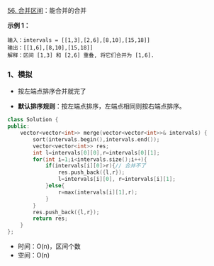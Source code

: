 [56. 合并区间](https://leetcode.cn/problems/merge-intervals/)：能合并的合并

**示例 1：**

```
输入：intervals = [[1,3],[2,6],[8,10],[15,18]]
输出：[[1,6],[8,10],[15,18]]
解释：区间 [1,3] 和 [2,6] 重叠, 将它们合并为 [1,6].
```



### 1、模拟

- 按左端点排序合并就完了

- **默认排序规则**：按左端点排序，左端点相同则按右端点排序。

```cpp
class Solution {
public:
    vector<vector<int>> merge(vector<vector<int>>& intervals) {
        sort(intervals.begin(),intervals.end());
        vector<vector<int>> res;
        int l=intervals[0][0],r=intervals[0][1];
        for(int i=1;i<intervals.size();i++){
            if(intervals[i][0]>r){// 合并不了
                res.push_back({l,r});
                l=intervals[i][0], r=intervals[i][1];
            }else{
                r=max(intervals[i][1],r);
            }
        }
        res.push_back({l,r});
        return res;
    }
};
```

- 时间：O(n)，区间个数
- 空间：O(n)